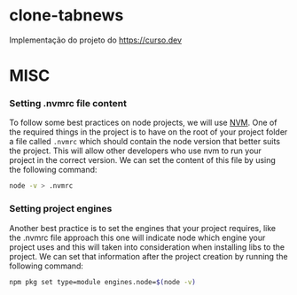 # clone-tabnews

Implementação do projeto do https://curso.dev

# MISC

### Setting .nvmrc file content

To follow some best practices on node projects, we will use [NVM](https://github.com/nvm-sh/nvm). One of the required things in the project is to have on the root of your project folder a file called `.nvmrc` which should contain the node version that better suits the project.
This will allow other developers who use nvm to run your project in the correct version. We can set the content of this file by using the following command:

```bash
node -v > .nvmrc
```

### Setting project engines

Another best practice is to set the engines that your project requires, like the .nvmrc file approach this one will indicate node which engine your project uses and this will taken into consideration when installing libs to the project.
We can set that information after the project creation by running the following command:

```bash
npm pkg set type=module engines.node=$(node -v)
```
